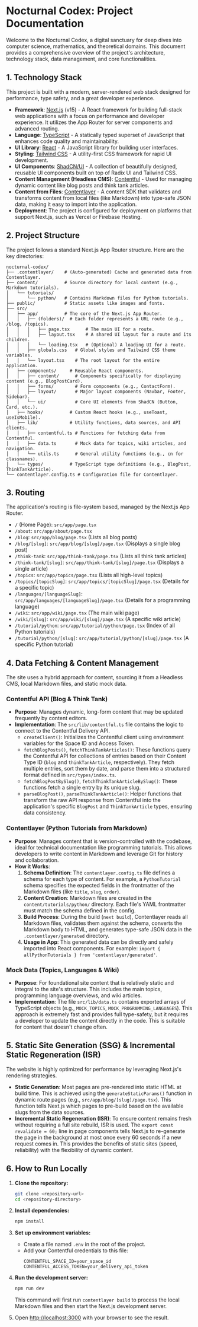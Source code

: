 # Nocturnal Codex: Project Documentation

Welcome to the Nocturnal Codex, a digital sanctuary for deep dives into computer science, mathematics, and theoretical domains. This document provides a comprehensive overview of the project's architecture, technology stack, data management, and core functionalities.

## 1. Technology Stack

This project is built with a modern, server-rendered web stack designed for performance, type safety, and a great developer experience.

-   **Framework**: [Next.js](https://nextjs.org/) (v15) - A React framework for building full-stack web applications with a focus on performance and developer experience. It utilizes the App Router for server components and advanced routing.
-   **Language**: [TypeScript](https://www.typescriptlang.org/) - A statically typed superset of JavaScript that enhances code quality and maintainability.
-   **UI Library**: [React](https://reactjs.org/) - A JavaScript library for building user interfaces.
-   **Styling**: [Tailwind CSS](https://tailwindcss.com/) - A utility-first CSS framework for rapid UI development.
-   **UI Components**: [ShadCN/UI](https://ui.shadcn.com/) - A collection of beautifully designed, reusable UI components built on top of Radix UI and Tailwind CSS.
-   **Content Management (Headless CMS)**: [Contentful](https://www.contentful.com/) - Used for managing dynamic content like blog posts and think tank articles.
-   **Content from Files**: [Contentlayer](https://www.contentlayer.dev/) - A content SDK that validates and transforms content from local files (like Markdown) into type-safe JSON data, making it easy to import into the application.
-   **Deployment**: The project is configured for deployment on platforms that support Next.js, such as Vercel or Firebase Hosting.

## 2. Project Structure

The project follows a standard Next.js App Router structure. Here are the key directories:

```
nocturnal-codex/
├── .contentlayer/    # (Auto-generated) Cache and generated data from Contentlayer.
├── content/          # Source directory for local content (e.g., Markdown tutorials).
│   └── tutorials/
│       └── python/   # Contains Markdown files for Python tutorials.
├── public/           # Static assets like images and fonts.
├── src/
│   ├── app/          # The core of the Next.js App Router.
│   │   ├── (folders)/  # Each folder represents a URL route (e.g., /blog, /topics).
│   │   │   ├── page.tsx      # The main UI for a route.
│   │   │   ├── layout.tsx    # A shared UI layout for a route and its children.
│   │   │   └── loading.tsx   # (Optional) A loading UI for a route.
│   │   ├── globals.css   # Global styles and Tailwind CSS theme variables.
│   │   └── layout.tsx    # The root layout for the entire application.
│   ├── components/     # Reusable React components.
│   │   ├── content/      # Components specifically for displaying content (e.g., BlogPostCard).
│   │   ├── forms/        # Form components (e.g., ContactForm).
│   │   ├── layout/       # Major layout components (Navbar, Footer, Sidebar).
│   │   └── ui/           # Core UI elements from ShadCN (Button, Card, etc.).
│   ├── hooks/          # Custom React hooks (e.g., useToast, useIsMobile).
│   ├── lib/            # Utility functions, data sources, and API clients.
│   │   ├── contentful.ts # Functions for fetching data from Contentful.
│   │   ├── data.ts       # Mock data for topics, wiki articles, and navigation.
│   │   └── utils.ts      # General utility functions (e.g., cn for classnames).
│   └── types/          # TypeScript type definitions (e.g., BlogPost, ThinkTankArticle).
└── contentlayer.config.ts # Configuration file for Contentlayer.
```

## 3. Routing

The application's routing is file-system based, managed by the Next.js App Router.

-   `/` (Home Page): `src/app/page.tsx`
-   `/about`: `src/app/about/page.tsx`
-   `/blog`: `src/app/blog/page.tsx` (Lists all blog posts)
-   `/blog/[slug]`: `src/app/blog/[slug]/page.tsx` (Displays a single blog post)
-   `/think-tank`: `src/app/think-tank/page.tsx` (Lists all think tank articles)
-   `/think-tank/[slug]`: `src/app/think-tank/[slug]/page.tsx` (Displays a single article)
-   `/topics`: `src/app/topics/page.tsx` (Lists all high-level topics)
-   `/topics/[topicSlug]`: `src/app/topics/[topicSlug]/page.tsx` (Details for a specific topic)
-   `/languages/[languageSlug]`: `src/app/languages/[languageSlug]/page.tsx` (Details for a programming language)
-   `/wiki`: `src/app/wiki/page.tsx` (The main wiki page)
-   `/wiki/[slug]`: `src/app/wiki/[slug]/page.tsx` (A specific wiki article)
-   `/tutorial/python`: `src/app/tutorial/python/page.tsx` (Index of all Python tutorials)
-   `/tutorial/python/[slug]`: `src/app/tutorial/python/[slug]/page.tsx` (A specific Python tutorial)

## 4. Data Fetching & Content Management

The site uses a hybrid approach for content, sourcing it from a Headless CMS, local Markdown files, and static mock data.

### Contentful API (Blog & Think Tank)

-   **Purpose**: Manages dynamic, long-form content that may be updated frequently by content editors.
-   **Implementation**: The `src/lib/contentful.ts` file contains the logic to connect to the Contentful Delivery API.
    -   `createClient()`: Initializes the Contentful client using environment variables for the Space ID and Access Token.
    -   `fetchBlogPosts()`, `fetchThinkTankArticles()`: These functions query the Contentful API for collections of entries based on their Content Type ID (`blog` and `thinkTankArticle`, respectively). They fetch multiple entries, sort them by date, and parse them into a structured format defined in `src/types/index.ts`.
    -   `fetchBlogPostBySlug()`, `fetchThinkTankArticleBySlug()`: These functions fetch a single entry by its unique slug.
    -   `parseBlogPost()`, `parseThinkTankArticle()`: Helper functions that transform the raw API response from Contentful into the application's specific `BlogPost` and `ThinkTankArticle` types, ensuring data consistency.

### Contentlayer (Python Tutorials from Markdown)

-   **Purpose**: Manages content that is version-controlled with the codebase, ideal for technical documentation like programming tutorials. This allows developers to write content in Markdown and leverage Git for history and collaboration.
-   **How it Works**:
    1.  **Schema Definition**: The `contentlayer.config.ts` file defines a schema for each type of content. For example, a `PythonTutorial` schema specifies the expected fields in the frontmatter of the Markdown files (like `title`, `slug`, `order`).
    2.  **Content Creation**: Markdown files are created in the `content/tutorials/python/` directory. Each file's YAML frontmatter must match the schema defined in the config.
    3.  **Build Process**: During the build (`next build`), Contentlayer reads all Markdown files, validates them against the schema, converts the Markdown body to HTML, and generates type-safe JSON data in the `.contentlayer/generated` directory.
    4.  **Usage in App**: This generated data can be directly and safely imported into React components. For example: `import { allPythonTutorials } from 'contentlayer/generated'`.

### Mock Data (Topics, Languages & Wiki)

-   **Purpose**: For foundational site content that is relatively static and integral to the site's structure. This includes the main topics, programming language overviews, and wiki articles.
-   **Implementation**: The file `src/lib/data.ts` contains exported arrays of TypeScript objects (e.g., `MOCK_TOPICS`, `MOCK_PROGRAMMING_LANGUAGES`). This approach is extremely fast and provides full type-safety, but it requires a developer to update the content directly in the code. This is suitable for content that doesn't change often.

## 5. Static Site Generation (SSG) & Incremental Static Regeneration (ISR)

The website is highly optimized for performance by leveraging Next.js's rendering strategies.

-   **Static Generation**: Most pages are pre-rendered into static HTML at build time. This is achieved using the `generateStaticParams()` function in dynamic route pages (e.g., `src/app/blog/[slug]/page.tsx`). This function tells Next.js which pages to pre-build based on the available slugs from the data sources.
-   **Incremental Static Regeneration (ISR)**: To ensure content remains fresh without requiring a full site rebuild, ISR is used. The `export const revalidate = 60;` line in page components tells Next.js to re-generate the page in the background at most once every 60 seconds if a new request comes in. This provides the benefits of static sites (speed, reliability) with the flexibility of dynamic content.

## 6. How to Run Locally

1.  **Clone the repository:**
    ```bash
    git clone <repository-url>
    cd <repository-directory>
    ```

2.  **Install dependencies:**
    ```bash
    npm install
    ```

3.  **Set up environment variables:**
    -   Create a file named `.env` in the root of the project.
    -   Add your Contentful credentials to this file:
        ```
        CONTENTFUL_SPACE_ID=your_space_id
        CONTENTFUL_ACCESS_TOKEN=your_delivery_api_token
        ```

4.  **Run the development server:**
    ```bash
    npm run dev
    ```
    This command will first run `contentlayer build` to process the local Markdown files and then start the Next.js development server.

5.  Open [http://localhost:3000](http://localhost:3000) with your browser to see the result.

